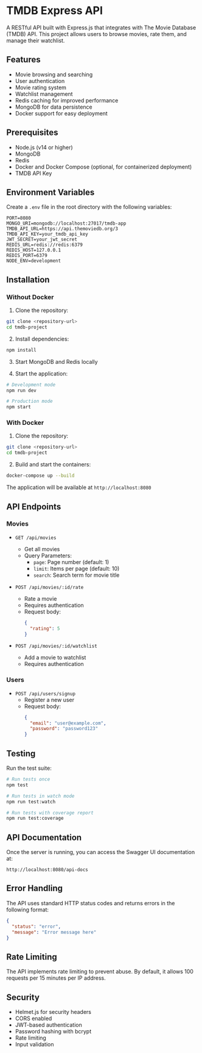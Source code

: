# TMDB Express API

A RESTful API built with Express.js that integrates with The Movie Database (TMDB) API. This project allows users to browse movies, rate them, and manage their watchlist.

## Features

- Movie browsing and searching
- User authentication
- Movie rating system
- Watchlist management
- Redis caching for improved performance
- MongoDB for data persistence
- Docker support for easy deployment

## Prerequisites

- Node.js (v14 or higher)
- MongoDB
- Redis
- Docker and Docker Compose (optional, for containerized deployment)
- TMDB API Key

## Environment Variables

Create a `.env` file in the root directory with the following variables:

```env
PORT=8080
MONGO_URI=mongodb://localhost:27017/tmdb-app
TMDB_API_URL=https://api.themoviedb.org/3
TMDB_API_KEY=your_tmdb_api_key
JWT_SECRET=your_jwt_secret
REDIS_URL=redis://redis:6379
REDIS_HOST=127.0.0.1
REDIS_PORT=6379
NODE_ENV=development
```

## Installation

### Without Docker

1. Clone the repository:

```bash
git clone <repository-url>
cd tmdb-project
```

2. Install dependencies:

```bash
npm install
```

3. Start MongoDB and Redis locally

4. Start the application:

```bash
# Development mode
npm run dev

# Production mode
npm start
```

### With Docker

1. Clone the repository:

```bash
git clone <repository-url>
cd tmdb-project
```

2. Build and start the containers:

```bash
docker-compose up --build
```

The application will be available at `http://localhost:8080`

## API Endpoints

### Movies

- `GET /api/movies`

  - Get all movies
  - Query Parameters:
    - `page`: Page number (default: 1)
    - `limit`: Items per page (default: 10)
    - `search`: Search term for movie title

- `POST /api/movies/:id/rate`

  - Rate a movie
  - Requires authentication
  - Request body:
    ```json
    {
      "rating": 5
    }
    ```

- `POST /api/movies/:id/watchlist`
  - Add a movie to watchlist
  - Requires authentication

### Users

- `POST /api/users/signup`
  - Register a new user
  - Request body:
    ```json
    {
      "email": "user@example.com",
      "password": "password123"
    }
    ```

## Testing

Run the test suite:

```bash
# Run tests once
npm test

# Run tests in watch mode
npm run test:watch

# Run tests with coverage report
npm run test:coverage
```

## API Documentation

Once the server is running, you can access the Swagger UI documentation at:

```
http://localhost:8080/api-docs
```

## Error Handling

The API uses standard HTTP status codes and returns errors in the following format:

```json
{
  "status": "error",
  "message": "Error message here"
}
```

## Rate Limiting

The API implements rate limiting to prevent abuse. By default, it allows 100 requests per 15 minutes per IP address.

## Security

- Helmet.js for security headers
- CORS enabled
- JWT-based authentication
- Password hashing with bcrypt
- Rate limiting
- Input validation
